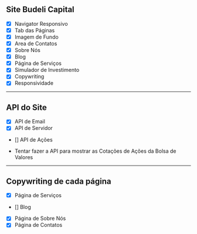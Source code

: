 ## Site Budeli Capital

- [x] Navigator Responsivo
- [x] Tab das Páginas
- [x] Imagem de Fundo
- [x] Area de Contatos
- [x] Sobre Nós
- [x] Blog
- [x] Página de Serviços
- [x] Simulador de Investimento
- [x] Copywriting
- [x] Responsividade 

--------------------------------------------------------------------------------

## API do Site 

- [x] API de Email
- [x] API de Servidor
- [] API de Ações
* Tentar fazer a API para mostrar as Cotações de Ações da Bolsa de Valores

---------------------------------------------------------------------------------

## Copywriting de cada página

- [x] Página de Serviços 
- [] Blog
- [x] Página de Sobre Nós
- [x] Página de Contatos